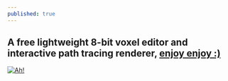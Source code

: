 ```yaml
---
published: true
---
```

## A free lightweight 8-bit voxel editor and interactive path tracing renderer, [enjoy enjoy :)](https://ephtracy.github.io/)

[![Ah!](https://www.youtube.com/watch?v=u6q_CWQNyek/0.jpg)](http://www.youtube.com/watch?v=u6q_CWQNyek)
